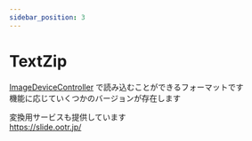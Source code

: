 ```yaml
---
sidebar_position: 3
---
```


# TextZip

[ImageDeviceController](/docs/Packages/ImageDeviceController/) で読み込むことができるフォーマットです  
機能に応じていくつかのバージョンが存在します

変換用サービスも提供しています  
https://slide.ootr.jp/
